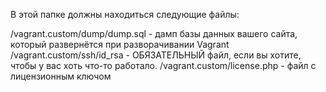 ﻿В этой папке должны находиться следующие файлы:

/vagrant.custom/dump/dump.sql - дамп базы данных вашего сайта, который развернётся при разворачивании Vagrant
/vagrant.custom/ssh/id_rsa - ОБЯЗАТЕЛЬНЫЙ файл, если вы хотите, чтобы у вас хоть что-то работало.
/vagrant.custom/license.php - файл с лицензионным ключом

